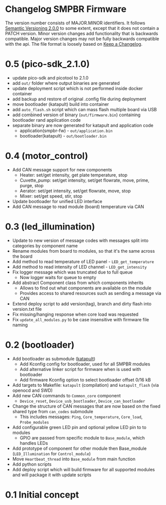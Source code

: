 # Changelog SMPBR Firmware  
The version number consists of MAJOR.MINOR identifiers. It follows [Semantic Versioning 2.0.0](https://semver.org/) to some extent, except that it does not contain a PATCH version. Minor version changes add functionality that is backwards compatible. Major version changes may not be fully backwards compatible with the api. The file format is loosely based on [Keep a Changelog](https://keepachangelog.com/en/1.1.0/).  

# 0.5 (pico-sdk_2.1.0)
- update pico-sdk and picotool to 2.1.0
- add `out/` folder where output binaries are generated
- update deployment script which is not performed inside docker container
- add backup and restore of original .config file during deployment
- move bootloader (katapult) build into container
- add `auto_flash.sh` script which can mass flash multiple board via USB
- add combined version of binary (`out/firmware.bin`) containing bootloader rand application code
- separate binary are now generated for katapult and application code
  - application(smpbr-fw) - `out/application.bin`
  - bootloader(katapult) - `out/bootloader.bin`

# 0.4 (motor_control)
- Add CAN message support for new components
  - Heater: set/get intensity, get plate temperature, stop
  - Cuvette_pump: set/get intensity, set/get flowrate, move, prime, purge, stop
  - Aerator: set/get intensity, set/get flowrate, move, stop
  - Mixer: set/get speed, stir, stop
- Update bootloader for unified LED interface
- Add CAN message to read module (board) temperature via CAN

# 0.3 (led_illumination)  
- Update to new version of message codes with messages split into categories by component name
- Rename modules from board to modules, so that it's the same across the board
- Add method to read temperature of LED panel - `LED_get_temperature`
- Add method to read intensity of LED channel - `LED_get_intensity`
- Fix logger message which was truncated due to full queue
  - Now logger waits for queue to empty
- Add abstract Component class from which components inherits
  - Allows to find out what components are available on the module
  - Provides access to shared resources such as sending a message via CAN
- Extend deploy script to add version(tag), branch and dirty flash into version.txt file
- Fix missing/hanging response when core load was requested
- Fix `update_all_modules.py` to be case insensitive with firmware file naming

# 0.2 (bootloader)  
- Add bootloader as submodule ([katapult](https://github.com/Arksine/katapult))  
  - Add Kconfig config for bootloader, used for all SMPBR modules  
  - Add alternative linker script for firmware when is used with bootloader  
  - Add firmware Kconfig option to select bootloader offset 0/16 kB  
- Add targets to Makefile: `katapult` (compilation) and `katapult_flash` (via openocd and SWD)  
- Add new CAN commands to `Common_core` component  
  - `Device_reset`, `Device_usb_bootloader`, `Device_can_bootloader`  
- Change the structure of CAN messages that are now based on the fixed shared type from `can_codes` submodule  
  - This includes messages: `Ping`, `Core_temperature`, `Core_load`, `Probe_modules`  
- Add configurable green LED pin and optional yellow LED pin to to modules  
  - GPIO are passed from specific module to `Base_module`, which handles LEDs  
- Add prototype of component for other module then Base_module (`LED_Illumination` for `Control_module`)  
- Move `Heartbeat_thread` into `Base_module` from main function  
- Add python scripts  
- Add deploy script which will build firmware for all supported modules and will package it with update scripts  

# 0.1 Initial concept  
